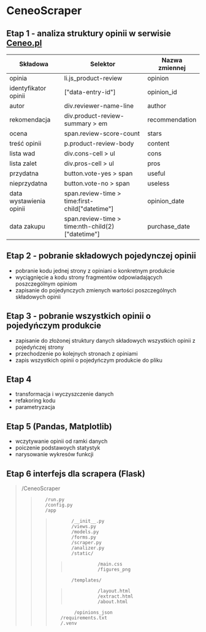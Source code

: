 # CeneoScraper

## Etap 1 - analiza struktury opinii w serwisie [Ceneo.pl](https://www.ceneo.pl)

| Składowa                | Selektor                                         | Nazwa zmiennej |
| ----------------------- | ------------------------------------------------ | -------------- |
| opinia                  | li.js_product-review                             | opinion        |
| identyfikator opinii    | ["data-entry-id"]                                | opinion_id     |
| autor                   | div.reviewer-name-line                           | author         |
| rekomendacja            | div.product-review-summary > em                  | recommendation |
| ocena                   | span.review-score-count                          | stars          |
| treść opinii            | p.product-review-body                            | content        |
| lista wad               | div.cons-cell > ul                               | cons           |
| lista zalet             | div.pros-cell > ul                               | pros           |
| przydatna               | button.vote-yes > span                           | useful         |
| nieprzydatna            | button.vote-no > span                            | useless        |
| data wystawienia opinii | span.review-time > time:first-child["datetime"]  | opinion_date   |
| data zakupu             | span.review-time > time:nth-child(2)["datetime"] | purchase_date  |

## Etap 2 - pobranie składowych pojedynczej opinii

- pobranie kodu jednej strony z opiniani o konkretnym produkcie
- wyciągnięcie a kodu strony fragmentów odpowiadających poszczególnym opiniom
- zapisanie do pojedynczych zmienych wartości poszczególnych składowych opinii

## Etap 3 - pobranie wszystkich opinii o pojedyńczym produkcie

- zapisanie do złożonej struktury danych składowych wszystkich opinii z pojedyńczej strony
- przechodzenie po kolejnych stronach z opiniami
- zapis wszystkich opinii o pojedyńczym produkcie do pliku

## Etap 4

- transformacja i wyczyszczenie danych
- refakoring kodu
- parametryzacja

## Etap 5 (Pandas, Matplotlib)

- wczytywanie opinii od ramki danych
- poiczenie podstawoych statystyk
- narysowanie wykresów funkcji

## Etap 6 interfejs dla scrapera (Flask)

> /CeneoScraper
>
> >        /run.py
> >        /config.py
> >        /app
> >
> > >            /__init__.py
> > >            /views.py
> > >            /models.py
> > >            /forms.py
> > >            /scraper.py
> > >            /analizer.py
> > >            /static/
> > >
> > > >                /main.css
> > > >                /figures_png
> > >
> > >            /templates/
> > >
> > > >                /layout.html
> > > >                /extract.html
> > > >                /about.html
> > >
> > >             /opinions_json
> > >        /requirements.txt
> > >        /.venv
